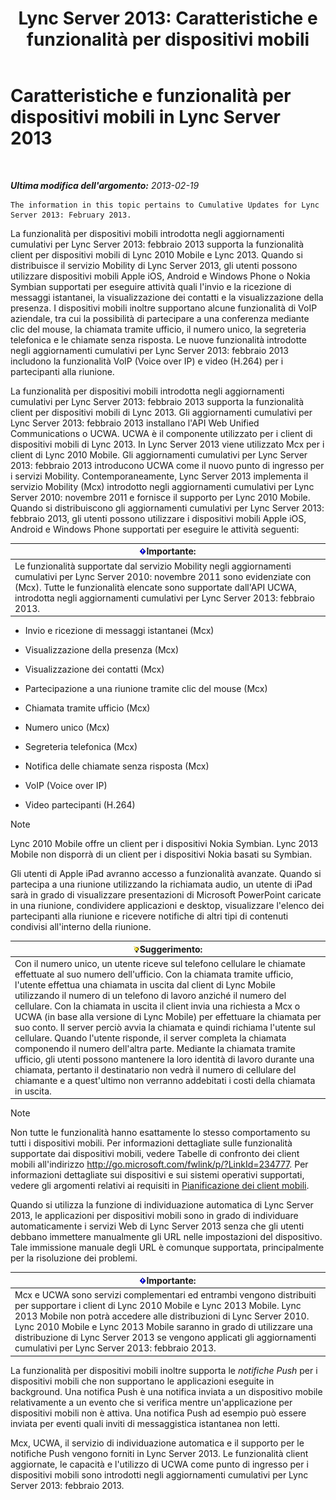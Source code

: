 ﻿---
title: 'Lync Server 2013: Caratteristiche e funzionalità per dispositivi mobili'
TOCTitle: Caratteristiche e funzionalità per dispositivi mobili
ms:assetid: 12517a88-2531-44a5-bea5-d8884aff53eb
ms:mtpsurl: https://technet.microsoft.com/it-it/library/Hh689983(v=OCS.15)
ms:contentKeyID: 49299735
ms.date: 08/24/2015
mtps_version: v=OCS.15
ms.translationtype: HT
---

# Caratteristiche e funzionalità per dispositivi mobili in Lync Server 2013

 

_**Ultima modifica dell'argomento:** 2013-02-19_

    The information in this topic pertains to Cumulative Updates for Lync Server 2013: February 2013.

La funzionalità per dispositivi mobili introdotta negli aggiornamenti cumulativi per Lync Server 2013: febbraio 2013 supporta la funzionalità client per dispositivi mobili di Lync 2010 Mobile e Lync 2013. Quando si distribuisce il servizio Mobility di Lync Server 2013, gli utenti possono utilizzare dispositivi mobili Apple iOS, Android e Windows Phone o Nokia Symbian supportati per eseguire attività quali l'invio e la ricezione di messaggi istantanei, la visualizzazione dei contatti e la visualizzazione della presenza. I dispositivi mobili inoltre supportano alcune funzionalità di VoIP aziendale, tra cui la possibilità di partecipare a una conferenza mediante clic del mouse, la chiamata tramite ufficio, il numero unico, la segreteria telefonica e le chiamate senza risposta. Le nuove funzionalità introdotte negli aggiornamenti cumulativi per Lync Server 2013: febbraio 2013 includono la funzionalità VoIP (Voice over IP) e video (H.264) per i partecipanti alla riunione.

La funzionalità per dispositivi mobili introdotta negli aggiornamenti cumulativi per Lync Server 2013: febbraio 2013 supporta la funzionalità client per dispositivi mobili di Lync 2013. Gli aggiornamenti cumulativi per Lync Server 2013: febbraio 2013 installano l'API Web Unified Communications o UCWA. UCWA è il componente utilizzato per i client di dispositivi mobili di Lync 2013. In Lync Server 2013 viene utilizzato Mcx per i client di Lync 2010 Mobile. Gli aggiornamenti cumulativi per Lync Server 2013: febbraio 2013 introducono UCWA come il nuovo punto di ingresso per i servizi Mobility. Contemporaneamente, Lync Server 2013 implementa il servizio Mobility (Mcx) introdotto negli aggiornamenti cumulativi per Lync Server 2010: novembre 2011 e fornisce il supporto per Lync 2010 Mobile. Quando si distribuiscono gli aggiornamenti cumulativi per Lync Server 2013: febbraio 2013, gli utenti possono utilizzare i dispositivi mobili Apple iOS, Android e Windows Phone supportati per eseguire le attività seguenti:

<table>
<thead>
<tr class="header">
<th><img src="images/Gg412908.important(OCS.15).gif" title="important" alt="important" />Importante:</th>
</tr>
</thead>
<tbody>
<tr class="odd">
<td>Le funzionalità supportate dal servizio Mobility negli aggiornamenti cumulativi per Lync Server 2010: novembre 2011 sono evidenziate con (Mcx). Tutte le funzionalità elencate sono supportate dall'API UCWA, introdotta negli aggiornamenti cumulativi per Lync Server 2013: febbraio 2013.</td>
</tr>
</tbody>
</table>


  - Invio e ricezione di messaggi istantanei (Mcx)

  - Visualizzazione della presenza (Mcx)

  - Visualizzazione dei contatti (Mcx)

  - Partecipazione a una riunione tramite clic del mouse (Mcx)

  - Chiamata tramite ufficio (Mcx)

  - Numero unico (Mcx)

  - Segreteria telefonica (Mcx)

  - Notifica delle chiamate senza risposta (Mcx)

  - VoIP (Voice over IP)

  - Video partecipanti (H.264)


> [!NOTE]
> Lync 2010 Mobile offre un client per i dispositivi Nokia Symbian. Lync 2013 Mobile non disporrà di un client per i dispositivi Nokia basati su Symbian.



Gli utenti di Apple iPad avranno accesso a funzionalità avanzate. Quando si partecipa a una riunione utilizzando la richiamata audio, un utente di iPad sarà in grado di visualizzare presentazioni di Microsoft PowerPoint caricate in una riunione, condividere applicazioni e desktop, visualizzare l'elenco dei partecipanti alla riunione e ricevere notifiche di altri tipi di contenuti condivisi all'interno della riunione.

<table>
<thead>
<tr class="header">
<th><img src="images/Gg398201.tip(OCS.15).gif" title="tip" alt="tip" />Suggerimento:</th>
</tr>
</thead>
<tbody>
<tr class="odd">
<td>Con il numero unico, un utente riceve sul telefono cellulare le chiamate effettuate al suo numero dell'ufficio. Con la chiamata tramite ufficio, l'utente effettua una chiamata in uscita dal client di Lync Mobile utilizzando il numero di un telefono di lavoro anziché il numero del cellulare. Con la chiamata in uscita il client invia una richiesta a Mcx o UCWA (in base alla versione di Lync Mobile) per effettuare la chiamata per suo conto. Il server perciò avvia la chiamata e quindi richiama l'utente sul cellulare. Quando l'utente risponde, il server completa la chiamata componendo il numero dell'altra parte. Mediante la chiamata tramite ufficio, gli utenti possono mantenere la loro identità di lavoro durante una chiamata, pertanto il destinatario non vedrà il numero di cellulare del chiamante e a quest'ultimo non verranno addebitati i costi della chiamata in uscita.</td>
</tr>
</tbody>
</table>



> [!NOTE]
> Non tutte le funzionalità hanno esattamente lo stesso comportamento su tutti i dispositivi mobili. Per informazioni dettagliate sulle funzionalità supportate dai dispositivi mobili, vedere Tabelle di confronto dei client mobili all'indirizzo <A href="http://go.microsoft.com/fwlink/p/?linkid=234777">http://go.microsoft.com/fwlink/p/?LinkId=234777</A>. Per informazioni dettagliate sui dispositivi e sui sistemi operativi supportati, vedere gli argomenti relativi ai requisiti in <A href="lync-server-2013-planning-for-mobile-clients.md">Pianificazione dei client mobili</A>.



Quando si utilizza la funzione di individuazione automatica di Lync Server 2013, le applicazioni per dispositivi mobili sono in grado di individuare automaticamente i servizi Web di Lync Server 2013 senza che gli utenti debbano immettere manualmente gli URL nelle impostazioni del dispositivo. Tale immissione manuale degli URL è comunque supportata, principalmente per la risoluzione dei problemi.

<table>
<thead>
<tr class="header">
<th><img src="images/Gg412908.important(OCS.15).gif" title="important" alt="important" />Importante:</th>
</tr>
</thead>
<tbody>
<tr class="odd">
<td>Mcx e UCWA sono servizi complementari ed entrambi vengono distribuiti per supportare i client di Lync 2010 Mobile e Lync 2013 Mobile. Lync 2013 Mobile non potrà accedere alle distribuzioni di Lync Server 2010. Lync 2010 Mobile e Lync 2013 Mobile saranno in grado di utilizzare una distribuzione di Lync Server 2013 se vengono applicati gli aggiornamenti cumulativi per Lync Server 2013: febbraio 2013.</td>
</tr>
</tbody>
</table>


La funzionalità per dispositivi mobili inoltre supporta le *notifiche Push* per i dispositivi mobili che non supportano le applicazioni eseguite in background. Una notifica Push è una notifica inviata a un dispositivo mobile relativamente a un evento che si verifica mentre un'applicazione per dispositivi mobili non è attiva. Una notifica Push ad esempio può essere inviata per eventi quali inviti di messaggistica istantanea non letti.

Mcx, UCWA, il servizio di individuazione automatica e il supporto per le notifiche Push vengono forniti in Lync Server 2013. Le funzionalità client aggiornate, le capacità e l'utilizzo di UCWA come punto di ingresso per i dispositivi mobili sono introdotti negli aggiornamenti cumulativi per Lync Server 2013: febbraio 2013.

